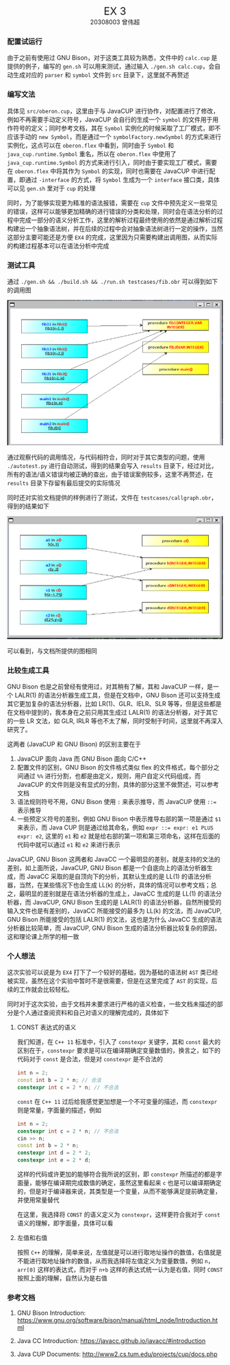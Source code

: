 <center><font size=5>EX 3</font></center>
<center>20308003 曾伟超</center>

### 配置试运行

由于之前有使用过 GNU Bison，对于这类工具较为熟悉，文件中的 `calc.cup` 是提供的例子，编写的 `gen.sh` 可以用来测试，通过输入 `./gen.sh calc.cup`，会自动生成对应的 `parser` 和 `symbol` 文件到 `src` 目录下，这里就不再赘述

### 编写文法

具体见 `src/oberon.cup`，这里由于与 JavaCUP 进行协作，对配置进行了修改，例如不再需要手动定义符号，JavaCUP 会自行的生成一个 `symbol` 的文件用于用作符号的定义；同时参考文档，其在 `Symbol` 实例化的时候采取了工厂模式，即不应该手动的 `new Symbol`，而是通过一个 `symbolFactory.newSymbol` 的方式来进行实例化，这点可以在 `oberon.flex` 中看到，同时由于 `Symbol` 和 `java_cup.runtime.Symbol` 重名，所以在 `oberon.flex` 中使用了 `java_cup.runtime.Symbol` 的方式来进行引入，同时由于要实现工厂模式，需要在 `oberon.flex` 中将其作为 `Symbol` 的实现，同时也需要在 JavaCUP 中进行配置，即通过 `-interface` 的方式，将 `Symbol` 生成为一个 `interface` 接口类，具体可以见 `gen.sh` 里对于 `cup` 的处理

同时，为了能够实现更为精准的语法报错，需要在 `cup` 文件中预先定义一些常见的错误，这样可以能够更加精确的进行错误的分类和处理，同时会在语法分析的过程中完成一部分的语义分析工作，这里的解析过程最终使用的依然是通过解析过程构建出一个抽象语法树，并在后续的过程中会对抽象语法树进行一定的操作，当然这部分主要可能还是方便 `EX4` 的完成，这里因为只需要构建出调用图，从而实际的构建过程基本可以在语法分析中完成

### 测试工具

通过 `./gen.sh && ./build.sh && ./run.sh testcases/fib.obr` 可以得到如下的调用图

![](./img/result.png)

通过观察代码的调用情况，与代码相符合，同时对于其它类型的问题，使用 `./autotest.py` 进行自动测试，得到的结果会写入 `results` 目录下，经过对比，所有的语法/语义错误均被正确的查出，由于错误案例较多，这里不再赘述，在 `results` 目录下存留有最后提交的实际情况

同时还对实验文档提供的样例进行了测试，文件在 `testcases/callgraph.obr`，得到的结果如下

![](./img/result_callgraph.png)

可以看到，与文档所提供的图相同

### 比较生成工具

GNU Bison 也是之前曾经有使用过，对其稍有了解，其和 JavaCUP 一样，是一个 LALR(1) 的语法分析器生成工具，但是在文档中，GNU Bison 还可以支持生成其它更加复杂的语法分析器，比如 LR(1)、GLR、IELR、SLR 等等，但是这些都是在文档中提到的，我本身在之前只用其生成过 LALR(1) 的语法分析器，对于其它的一些 LR 文法，如 GLR, IRLR 等也不太了解，同时受制于时间，这里就不再深入研究了。

这两者 (JavaCUP 和 GNU Bison) 的区别主要在于

1. JavaCUP 面向 Java 而 GNU Bison 面向 C/C++
2. 配置文件的区别，GNU Bison 的文件格式类似 flex 的文件格式，每个部分之间通过 `%%` 进行分割，也都是由定义，规则，用户自定义代码组成，而 JavaCUP 的文件则是没有显式的分割，具体的部分这里不做赘述，可以参考文档
3. 语法规则符号不用，GNU Bison 使用 `:` 来表示推导，而 JavaCUP 使用 `::=` 表示推导
4. 一些预定义符号的差别，例如 GNU Bison 中表示推导右部的第一项是通过 `$1` 来表示，而 Java CUP 则是通过给其命名，例如 `expr ::= expr: e1 PLUS expr: e2`, 这里的 `e1` 和 `e2` 就是给右部的第一项和第三项命名，这样在后面的代码中就可以通过 `e1` 和 `e2` 来进行表示

JavaCUP, GNU Bison 这两者和 JavaCC 一个最明显的差别，就是支持的文法的差别，如上面所说，JavaCUP, GNU Bison 都是一个自底向上的语法分析器生成，而 JavaCC 采取的是自顶向下的分析，其默认生成的是 LL(1) 的语法分析器，当然，在某些情况下也会生成 LL(k) 的分析，具体的情况可以参考文档；总之，最明显的差别就是在语法分析器的生成上，JavaCC 生成的是 LL(1) 的语法分析器，而 JavaCUP, GNU Bison 生成的是 LALR(1) 的语法分析器，自然所接受的输入文件也是有差别的，JavaCC 所能接受的最多为 LL(k) 的文法，而 JavaCUP, GNU Bison 所能接受的包括 LALR(1) 的文法，这也是为什么 JavaCC 生成的语法分析器比较简单，而 JavaCUP, GNU Bison 生成的语法分析器比较复杂的原因，这和理论课上所学的相一致

### 个人想法

这次实验可以说是为 `EX4` 打下了一个较好的基础，因为基础的语法树 `AST` 类已经被实现，虽然在这个实验中暂时不是很需要，但是在这里完成了 `AST` 的实现，后续的工作就会比较轻松。

同时对于这次实验，由于文档并未要求进行严格的语义检查，一些文档未描述的部分是个人通过查阅资料和自己对语义的理解完成的，具体如下

1. CONST 表达式的语义

   我们知道，在 `C++ 11` 标准中，引入了 `constexpr` 关键字，其和 `const` 最大的区别在于，`constexpr` 要求是可以在编译期确定变量数值的，换言之，如下的代码对于 `const` 是合法，但是对 `constexpr` 是不合法的

   ```c++
   int n = 2;
   const int b = 2 * n; // 合法
   constexpr int c = 2 * n; // 不合法
   ```

   `const` 在 `C++ 11` 过后给我感觉更加想是一个不可变量的描述，而 `constexpr` 则是常量，字面量的描述，例如

   ```c++
   int n = 2;
   constexpr int c = 2 * n; // 不合法
   cin >> n;
   const int b = 2 * n;
   constexpr int d = 2 * 2;
   constexpr int e = 2 * d;
   ```

   这样的代码或许更加的能够符合我所说的区别，即 `constexpr` 所描述的都是字面量，能够在编译期完成数值的确定，虽然这里看起来 `c` 也是可以编译期确定的，但是对于编译器来说，其类型是一个变量，从而不能够满足提前确定量，并使用常量替代

   在这里，我选择将 `CONST` 的语义定义为 `constexpr`，这样更符合我对于 `const` 语义的理解，即字面量，具体可以看

2. 左值和右值

   按照 `C++` 的理解，简单来说，左值就是可以进行取地址操作的数值，右值就是不能进行取地址操作的数值，从而我选择将左值定义为变量数值，例如 `n`，`arr[0]` 这样的表达式，而对于 `n+b` 这样的表达式统一认为是右值，同时 `CONST` 按照上面的理解，自然认为是右值

### 参考文档

1. GNU Bison Introduction: https://www.gnu.org/software/bison/manual/html_node/Introduction.html

2. Java CC Introduction: https://javacc.github.io/javacc/#introduction

3. Java CUP Documents: http://www2.cs.tum.edu/projects/cup/docs.php